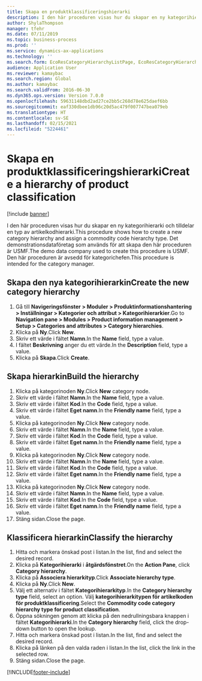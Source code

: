 ```yaml
---
title: Skapa en produktklassificeringshierarki
description: I den här proceduren visas hur du skapar en ny kategorihierarki och tilldelar en typ av artikelkodhierarki.
author: ShylaThompson
manager: tfehr
ms.date: 07/11/2019
ms.topic: business-process
ms.prod: ''
ms.service: dynamics-ax-applications
ms.technology: ''
ms.search.form: EcoResCategoryHierarchyListPage, EcoResCategoryHierarchyCreate, EcoResCategory, EcoResCategoryHierarchyRole, EcoResProductCategory, EcoResCategorySearchList, EcoResCategoryHierarchyFactbox, EcoResCategoryFriendlyName, EcoResCategoryAddProduct
audience: Application User
ms.reviewer: kamaybac
ms.search.region: Global
ms.author: kamaybac
ms.search.validFrom: 2016-06-30
ms.dyn365.ops.version: Version 7.0.0
ms.openlocfilehash: 59631148dbd2ad27ce2bb5c268d78e625daef6bb
ms.sourcegitcommit: eaf330dbee1db96c20d5ac479f007747bea079eb
ms.translationtype: HT
ms.contentlocale: sv-SE
ms.lasthandoff: 02/15/2021
ms.locfileid: "5224461"
---
```

# <a name="create-a-hierarchy-of-product-classification"></a><span data-ttu-id="6dd8e-103">Skapa en produktklassificeringshierarki</span><span class="sxs-lookup"><span data-stu-id="6dd8e-103">Create a hierarchy of product classification</span></span>

[!include [banner](../../includes/banner.md)]

<span data-ttu-id="6dd8e-104">I den här proceduren visas hur du skapar en ny kategorihierarki och tilldelar en typ av artikelkodhierarki.</span><span class="sxs-lookup"><span data-stu-id="6dd8e-104">This procedure shows how to create a new category hierarchy and assign a commodity code hierarchy type.</span></span> <span data-ttu-id="6dd8e-105">Det demonstrationsdataföretag som används för att skapa den här proceduren är USMF.</span><span class="sxs-lookup"><span data-stu-id="6dd8e-105">The demo data company used to create this procedure is USMF.</span></span> <span data-ttu-id="6dd8e-106">Den här proceduren är avsedd för kategorichefen.</span><span class="sxs-lookup"><span data-stu-id="6dd8e-106">This procedure is intended for the category manager.</span></span>


## <a name="create-the-new-category-hierarchy"></a><span data-ttu-id="6dd8e-107">Skapa den nya kategorihierarkin</span><span class="sxs-lookup"><span data-stu-id="6dd8e-107">Create the new category hierarchy</span></span>
1. <span data-ttu-id="6dd8e-108">Gå till **Navigeringsfönster > Moduler > Produktinformationshantering > Inställningar > Kategorier och attribut > Kategorihierarkier**.</span><span class="sxs-lookup"><span data-stu-id="6dd8e-108">Go to **Navigation pane > Modules > Product information management > Setup > Categories and attributes > Category hierarchies**.</span></span>
2. <span data-ttu-id="6dd8e-109">Klicka på **Ny**.</span><span class="sxs-lookup"><span data-stu-id="6dd8e-109">Click **New**.</span></span>
3. <span data-ttu-id="6dd8e-110">Skriv ett värde i fältet **Namn**.</span><span class="sxs-lookup"><span data-stu-id="6dd8e-110">In the **Name** field, type a value.</span></span>
4. <span data-ttu-id="6dd8e-111">I fältet **Beskrivning** anger du ett värde.</span><span class="sxs-lookup"><span data-stu-id="6dd8e-111">In the **Description** field, type a value.</span></span>
5. <span data-ttu-id="6dd8e-112">Klicka på **Skapa**.</span><span class="sxs-lookup"><span data-stu-id="6dd8e-112">Click **Create**.</span></span>

## <a name="build-the-hierarchy"></a><span data-ttu-id="6dd8e-113">Skapa hierarkin</span><span class="sxs-lookup"><span data-stu-id="6dd8e-113">Build the hierarchy</span></span>
1. <span data-ttu-id="6dd8e-114">Klicka på kategorinoden **Ny**.</span><span class="sxs-lookup"><span data-stu-id="6dd8e-114">Click **New** category node.</span></span>
2. <span data-ttu-id="6dd8e-115">Skriv ett värde i fältet **Namn**.</span><span class="sxs-lookup"><span data-stu-id="6dd8e-115">In the **Name** field, type a value.</span></span>
3. <span data-ttu-id="6dd8e-116">Skriv ett värde i fältet **Kod**.</span><span class="sxs-lookup"><span data-stu-id="6dd8e-116">In the **Code** field, type a value.</span></span>
4. <span data-ttu-id="6dd8e-117">Skriv ett värde i fältet **Eget namn**.</span><span class="sxs-lookup"><span data-stu-id="6dd8e-117">In the **Friendly name** field, type a value.</span></span>
5. <span data-ttu-id="6dd8e-118">Klicka på kategorinoden **Ny**.</span><span class="sxs-lookup"><span data-stu-id="6dd8e-118">Click **New** category node.</span></span>
6. <span data-ttu-id="6dd8e-119">Skriv ett värde i fältet **Namn**.</span><span class="sxs-lookup"><span data-stu-id="6dd8e-119">In the **Name** field, type a value.</span></span>
7. <span data-ttu-id="6dd8e-120">Skriv ett värde i fältet **Kod**.</span><span class="sxs-lookup"><span data-stu-id="6dd8e-120">In the **Code** field, type a value.</span></span>
8. <span data-ttu-id="6dd8e-121">Skriv ett värde i fältet **Eget namn**.</span><span class="sxs-lookup"><span data-stu-id="6dd8e-121">In the **Friendly name** field, type a value.</span></span>
9. <span data-ttu-id="6dd8e-122">Klicka på kategorinoden **Ny**.</span><span class="sxs-lookup"><span data-stu-id="6dd8e-122">Click **New** category node.</span></span>
10. <span data-ttu-id="6dd8e-123">Skriv ett värde i fältet **Namn**.</span><span class="sxs-lookup"><span data-stu-id="6dd8e-123">In the **Name** field, type a value.</span></span>
11. <span data-ttu-id="6dd8e-124">Skriv ett värde i fältet **Kod**.</span><span class="sxs-lookup"><span data-stu-id="6dd8e-124">In the **Code** field, type a value.</span></span>
12. <span data-ttu-id="6dd8e-125">Skriv ett värde i fältet **Eget namn**.</span><span class="sxs-lookup"><span data-stu-id="6dd8e-125">In the **Friendly name** field, type a value.</span></span>
13. <span data-ttu-id="6dd8e-126">Klicka på kategorinoden **Ny**.</span><span class="sxs-lookup"><span data-stu-id="6dd8e-126">Click **New** category node.</span></span>
14. <span data-ttu-id="6dd8e-127">Skriv ett värde i fältet **Namn**.</span><span class="sxs-lookup"><span data-stu-id="6dd8e-127">In the **Name** field, type a value.</span></span>
15. <span data-ttu-id="6dd8e-128">Skriv ett värde i fältet **Kod**.</span><span class="sxs-lookup"><span data-stu-id="6dd8e-128">In the **Code** field, type a value.</span></span>
16. <span data-ttu-id="6dd8e-129">Skriv ett värde i fältet **Eget namn**.</span><span class="sxs-lookup"><span data-stu-id="6dd8e-129">In the **Friendly name** field, type a value.</span></span>
17. <span data-ttu-id="6dd8e-130">Stäng sidan.</span><span class="sxs-lookup"><span data-stu-id="6dd8e-130">Close the page.</span></span>

## <a name="classify-the-hierarchy"></a><span data-ttu-id="6dd8e-131">Klassificera hierarkin</span><span class="sxs-lookup"><span data-stu-id="6dd8e-131">Classify the hierarchy</span></span>
1. <span data-ttu-id="6dd8e-132">Hitta och markera önskad post i listan.</span><span class="sxs-lookup"><span data-stu-id="6dd8e-132">In the list, find and select the desired record.</span></span>
2. <span data-ttu-id="6dd8e-133">Klicka på **Kategorihierarki** i **åtgärdsfönstret**.</span><span class="sxs-lookup"><span data-stu-id="6dd8e-133">On the **Action Pane**, click **Category hierarchy**.</span></span>
3. <span data-ttu-id="6dd8e-134">Klicka på **Associera hierarkityp**.</span><span class="sxs-lookup"><span data-stu-id="6dd8e-134">Click **Associate hierarchy type**.</span></span>
4. <span data-ttu-id="6dd8e-135">Klicka på **Ny**.</span><span class="sxs-lookup"><span data-stu-id="6dd8e-135">Click **New**.</span></span>
5. <span data-ttu-id="6dd8e-136">Välj ett alternativ i fältet **Kategorihierarkityp**.</span><span class="sxs-lookup"><span data-stu-id="6dd8e-136">In the **Category hierarchy type** field, select an option.</span></span> <span data-ttu-id="6dd8e-137">Välj **kategorihierarkitypen för artikelkoden för produktklassificering**.</span><span class="sxs-lookup"><span data-stu-id="6dd8e-137">Select the **Commodity code category hierarchy type for product classification**.</span></span>  
6. <span data-ttu-id="6dd8e-138">Öppna sökningen genom att klicka på den nedrullningsbara knappen i fältet **Kategorihierarki**.</span><span class="sxs-lookup"><span data-stu-id="6dd8e-138">In the **Category hierarchy** field, click the drop-down button to open the lookup.</span></span>
7. <span data-ttu-id="6dd8e-139">Hitta och markera önskad post i listan.</span><span class="sxs-lookup"><span data-stu-id="6dd8e-139">In the list, find and select the desired record.</span></span>
8. <span data-ttu-id="6dd8e-140">Klicka på länken på den valda raden i listan.</span><span class="sxs-lookup"><span data-stu-id="6dd8e-140">In the list, click the link in the selected row.</span></span>
9. <span data-ttu-id="6dd8e-141">Stäng sidan.</span><span class="sxs-lookup"><span data-stu-id="6dd8e-141">Close the page.</span></span>



[!INCLUDE[footer-include](../../../includes/footer-banner.md)]